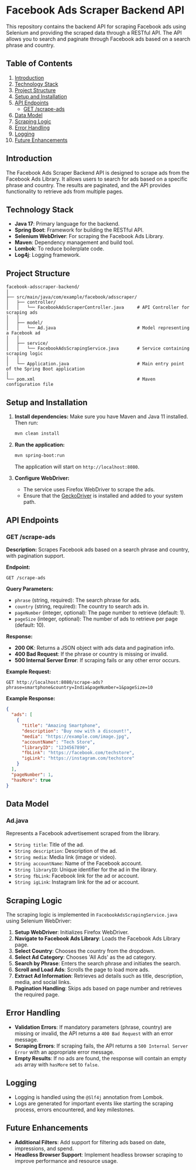 
# Facebook Ads Scraper Backend API

This repository contains the backend API for scraping Facebook ads using Selenium and providing the scraped data through a RESTful API. The API allows you to search and paginate through Facebook ads based on a search phrase and country.

## Table of Contents

1. [Introduction](#introduction)
2. [Technology Stack](#technology-stack)
3. [Project Structure](#project-structure)
4. [Setup and Installation](#setup-and-installation)
5. [API Endpoints](#api-endpoints)
   - [GET /scrape-ads](#get-scrape-ads)
6. [Data Model](#data-model)
7. [Scraping Logic](#scraping-logic)
8. [Error Handling](#error-handling)
9. [Logging](#logging)
10. [Future Enhancements](#future-enhancements)

## Introduction

The Facebook Ads Scraper Backend API is designed to scrape ads from the Facebook Ads Library. It allows users to search for ads based on a specific phrase and country. The results are paginated, and the API provides functionality to retrieve ads from multiple pages.

## Technology Stack

- **Java 17**: Primary language for the backend.
- **Spring Boot**: Framework for building the RESTful API.
- **Selenium WebDriver**: For scraping the Facebook Ads Library.
- **Maven**: Dependency management and build tool.
- **Lombok**: To reduce boilerplate code.
- **Log4j**: Logging framework.

## Project Structure

```
facebook-adsscraper-backend/
│
├── src/main/java/com/example/facebook/adsscraper/
│   ├── controller/
│   │   └── FacebookAdsScraperController.java     # API Controller for scraping ads
│   │
│   ├── model/
│   │   └── Ad.java                               # Model representing a Facebook ad
│   │
│   ├── service/
│   │   └── FacebookAdsScrapingService.java       # Service containing scraping logic
│   │
│   └── Application.java                          # Main entry point of the Spring Boot application
│
└── pom.xml                                       # Maven configuration file
```

## Setup and Installation

1. **Install dependencies:**
   Make sure you have Maven and Java 11 installed. Then run:
   ```bash
   mvn clean install
   ```

2. **Run the application:**
   ```bash
   mvn spring-boot:run
   ```

   The application will start on `http://localhost:8080`.

3. **Configure WebDriver:**
   - The service uses Firefox WebDriver to scrape the ads.
   - Ensure that the [GeckoDriver](https://github.com/mozilla/geckodriver/releases) is installed and added to your system path.

## API Endpoints

### GET /scrape-ads

**Description:**
Scrapes Facebook ads based on a search phrase and country, with pagination support.

**Endpoint:**
```
GET /scrape-ads
```

**Query Parameters:**
- `phrase` (string, required): The search phrase for ads.
- `country` (string, required): The country to search ads in.
- `pageNumber` (integer, optional): The page number to retrieve (default: 1).
- `pageSize` (integer, optional): The number of ads to retrieve per page (default: 10).

**Response:**
- **200 OK**: Returns a JSON object with ads data and pagination info.
- **400 Bad Request**: If the phrase or country is missing or invalid.
- **500 Internal Server Error**: If scraping fails or any other error occurs.

**Example Request:**
```
GET http://localhost:8080/scrape-ads?phrase=smartphone&country=India&pageNumber=1&pageSize=10
```

**Example Response:**
```json
{
  "ads": [
    {
      "title": "Amazing Smartphone",
      "description": "Buy now with a discount!",
      "media": "https://example.com/image.jpg",
      "accountName": "Tech Store",
      "libraryID": "1234567890",
      "fbLink": "https://facebook.com/techstore",
      "igLink": "https://instagram.com/techstore"
    }
  ],
  "pageNumber": 1,
  "hasMore": true
}
```

## Data Model

### Ad.java

Represents a Facebook advertisement scraped from the library.

- `String title`: Title of the ad.
- `String description`: Description of the ad.
- `String media`: Media link (image or video).
- `String accountName`: Name of the Facebook account.
- `String libraryID`: Unique identifier for the ad in the library.
- `String fbLink`: Facebook link for the ad or account.
- `String igLink`: Instagram link for the ad or account.

## Scraping Logic

The scraping logic is implemented in `FacebookAdsScrapingService.java` using Selenium WebDriver:

1. **Setup WebDriver**: Initializes Firefox WebDriver.
2. **Navigate to Facebook Ads Library**: Loads the Facebook Ads Library page.
3. **Select Country**: Chooses the country from the dropdown.
4. **Select Ad Category**: Chooses 'All Ads' as the ad category.
5. **Search by Phrase**: Enters the search phrase and initiates the search.
6. **Scroll and Load Ads**: Scrolls the page to load more ads.
7. **Extract Ad Information**: Retrieves ad details such as title, description, media, and social links.
8. **Pagination Handling**: Skips ads based on page number and retrieves the required page.

## Error Handling

- **Validation Errors**: If mandatory parameters (phrase, country) are missing or invalid, the API returns a `400 Bad Request` with an error message.
- **Scraping Errors**: If scraping fails, the API returns a `500 Internal Server Error` with an appropriate error message.
- **Empty Results**: If no ads are found, the response will contain an empty `ads` array with `hasMore` set to `false`.

## Logging

- Logging is handled using the `@Slf4j` annotation from Lombok.
- Logs are generated for important events like starting the scraping process, errors encountered, and key milestones.

## Future Enhancements

- **Additional Filters**: Add support for filtering ads based on date, impressions, and spend.
- **Headless Browser Support**: Implement headless browser scraping to improve performance and resource usage.
